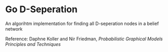 # Go D-Seperation

An algorihtm implementation for finding all D-seperation nodes in a belief network

Reference: Daphne Koller and Nir Friedman, *Probabilistic Graphical Models Principles and Techniques*
